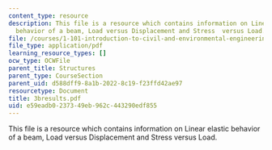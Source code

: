 ```yaml
---
content_type: resource
description: This file is a resource which contains information on Linear elastic
  behavior of a beam, Load versus Displacement and Stress  versus Load.
file: /courses/1-101-introduction-to-civil-and-environmental-engineering-design-i-fall-2006/e59eadb0237349eb962c443290edf855_3bresults.pdf
file_type: application/pdf
learning_resource_types: []
ocw_type: OCWFile
parent_title: Structures
parent_type: CourseSection
parent_uid: d588dff9-8a1b-2022-8c19-f23ffd42ae97
resourcetype: Document
title: 3bresults.pdf
uid: e59eadb0-2373-49eb-962c-443290edf855
---
```

This file is a resource which contains information on Linear elastic behavior of a beam, Load versus Displacement and Stress  versus Load.

